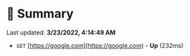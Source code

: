 # 📖 Summary
Last updated: **3/23/2022, 4:14:49 AM**

- `GET` [https://google.com](https://google.com) - **Up** (232ms)
